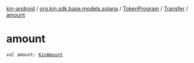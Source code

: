[kin-android](../../../index.md) / [org.kin.sdk.base.models.solana](../../index.md) / [TokenProgram](../index.md) / [Transfer](index.md) / [amount](./amount.md)

# amount

`val amount: `[`KinAmount`](../../../org.kin.sdk.base.models/-kin-amount/index.md)